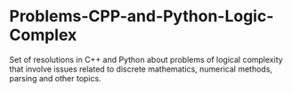 # Problems-CPP-and-Python-Logic-Complex
Set of resolutions in C++ and Python about problems of logical complexity that involve issues related to discrete mathematics, numerical methods, parsing and other topics.
